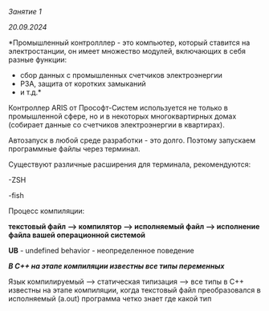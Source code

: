 *Занятие 1*

*20.09.2024*

*Промышленный контролллер - это компьютер, который ставится на электростанции, он имеет множество модулей, включающих в себя разные функции:
- сбор данных с промышленных счетчиков электроэнергии
- РЗА, защита от коротких замыканий
- и т.д.*

Контроллер ARIS от Прософт-Систем используется не только в промышленной сфере, но и в некоторых многоквартирных домах (собирает данные со счетчиков электроэнергии в квартирах).

Автозапуск в любой среде разработки - это долго. Поэтому запускаем программные файлы через терминал. 

Существуют различные расширения для терминала, рекомендуются: 

-ZSH

-fish

Процесс компиляции:

**текстовый файл --> компилятор --> исполняемый файл --> исполнение файла вашей операционной системой**

**UB** - undefined behavior - неопределенное поведение

***В C++ на этапе компиляции известны все типы переменных***

Язык компилируемый --> статическая типизация --> все типы в С++ известны на этапе компиляции, когда текстовый файл преобразовался в исполняемый (a.out) программа четко знает где какой тип


